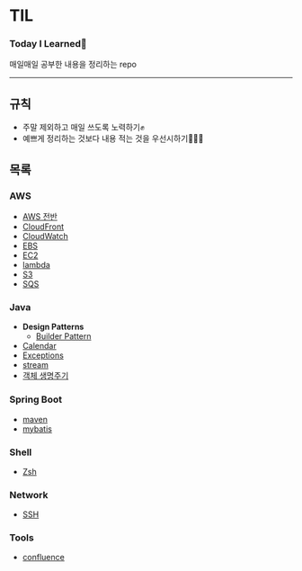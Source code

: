 # TIL

### Today I Learned🌷
매일매일 공부한 내용을 정리하는 repo

---

## 규칙
* 주말 제외하고 매일 쓰도록 노력하기✊
* 예쁘게 정리하는 것보다 내용 적는 것을 우선시하기👩🏻‍💻

## 목록

### AWS
* [AWS 전반](/aws/aws.md)
* [CloudFront](/aws/cloudfront.md)
* [CloudWatch](/aws/cloudwatch.md)
* [EBS](/aws/ebs.md)
* [EC2](/aws/ec2.md)
* [lambda](/aws/lambda.md)
* [S3](/aws/s3.md)
* [SQS](/aws/sqs.md)

### Java
* **Design Patterns**
    * [Builder Pattern](/java/design-pattern/builder-pattern.md)
* [Calendar](/java/calendar.md)
* [Exceptions](/java/exceptions.md)
* [stream](/java/stream.md)
* [객체 생명주기](/java/life-cycle-of-objects.md)

### Spring Boot
* [maven](/spring-boot/maven.md)
* [mybatis](/spring-boot/mybatis.md)

### Shell
* [Zsh](/shell/zsh.md)

### Network
* [SSH](/network/ssh.md)

### Tools
* [confluence](/atlassian/confluence.md)
